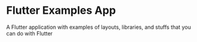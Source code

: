 # Flutter Examples App
A Flutter application with examples of layouts, libraries, and stuffs that you can do with Flutter
